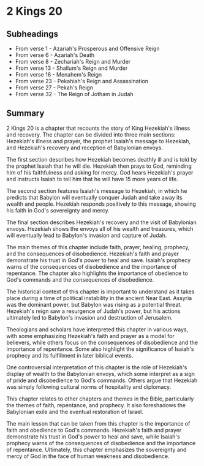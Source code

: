 # 2 Kings 20

## Subheadings

* From verse 1 - Azariah's Prosperous and Offensive Reign
* From verse 6 - Azariah's Death
* From verse 8 - Zechariah's Reign and Murder
* From verse 13 - Shallum's Reign and Murder
* From verse 16 - Menahem's Reign
* From verse 23 - Pekahiah's Reign and Assassination
* From verse 27 - Pekah's Reign
* From verse 32 - The Reign of Jotham in Judah

## Summary

2 Kings 20 is a chapter that recounts the story of King Hezekiah's illness and recovery. The chapter can be divided into three main sections: Hezekiah's illness and prayer, the prophet Isaiah's message to Hezekiah, and Hezekiah's recovery and reception of Babylonian envoys.

The first section describes how Hezekiah becomes deathly ill and is told by the prophet Isaiah that he will die. Hezekiah then prays to God, reminding him of his faithfulness and asking for mercy. God hears Hezekiah's prayer and instructs Isaiah to tell him that he will have 15 more years of life.

The second section features Isaiah's message to Hezekiah, in which he predicts that Babylon will eventually conquer Judah and take away its wealth and people. Hezekiah responds positively to this message, showing his faith in God's sovereignty and mercy.

The final section describes Hezekiah's recovery and the visit of Babylonian envoys. Hezekiah shows the envoys all of his wealth and treasures, which will eventually lead to Babylon's invasion and capture of Judah.

The main themes of this chapter include faith, prayer, healing, prophecy, and the consequences of disobedience. Hezekiah's faith and prayer demonstrate his trust in God's power to heal and save. Isaiah's prophecy warns of the consequences of disobedience and the importance of repentance. The chapter also highlights the importance of obedience to God's commands and the consequences of disobedience.

The historical context of this chapter is important to understand as it takes place during a time of political instability in the ancient Near East. Assyria was the dominant power, but Babylon was rising as a potential threat. Hezekiah's reign saw a resurgence of Judah's power, but his actions ultimately led to Babylon's invasion and destruction of Jerusalem.

Theologians and scholars have interpreted this chapter in various ways, with some emphasizing Hezekiah's faith and prayer as a model for believers, while others focus on the consequences of disobedience and the importance of repentance. Some also highlight the significance of Isaiah's prophecy and its fulfillment in later biblical events.

One controversial interpretation of this chapter is the role of Hezekiah's display of wealth to the Babylonian envoys, which some interpret as a sign of pride and disobedience to God's commands. Others argue that Hezekiah was simply following cultural norms of hospitality and diplomacy.

This chapter relates to other chapters and themes in the Bible, particularly the themes of faith, repentance, and prophecy. It also foreshadows the Babylonian exile and the eventual restoration of Israel.

The main lesson that can be taken from this chapter is the importance of faith and obedience to God's commands. Hezekiah's faith and prayer demonstrate his trust in God's power to heal and save, while Isaiah's prophecy warns of the consequences of disobedience and the importance of repentance. Ultimately, this chapter emphasizes the sovereignty and mercy of God in the face of human weakness and disobedience.